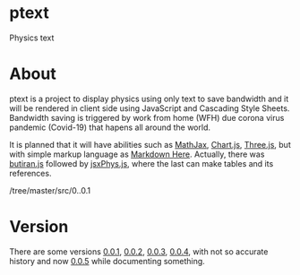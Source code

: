 # ptext
Physics text


# About
ptext is a project to display physics using only text to save bandwidth and
it will be rendered in client side using JavaScript and Cascading Style Sheets. Bandwidth saving is triggered by work from home (WFH) due corona virus pandemic (Covid-19) that hapens all around the world.

It is planned that it will have abilities such as [MathJax](https://www.mathjax.org),
[Chart.js](https://www.chartjs.org), [Three.js](https://threejs.org), but
with simple markup language as [Markdown Here](https://markdown-here.com).
Actually, there was [butiran.js](https://github.com/dudung/butiran.js)
followed by [jsxPhys.js](https://github.com/dudung/jsxphys), where
the last can make tables and its references.

/tree/master/src/0..0.1
# Version
There are some versions [0.0.1](src/0.0.1), [0.0.2](src/0.0.2),  [0.0.3](src/0.0.3), [0.0.4](src/0.0.4), with not so accurate history and now [0.0.5](src/0.0.5) while documenting something.